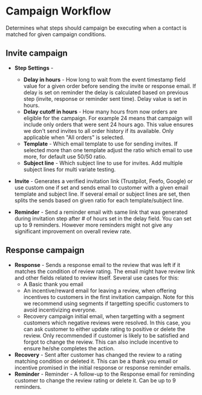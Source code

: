 # Campaign Workflow

Determines what steps should campaign be executing when a contact is matched for given campaign conditions.

## Invite campaign

* **Step Settings** -
    * __Delay in hours__ - How long to wait from the event timestamp field value for a given order before sending the invite or response email. If delay is set on reminder the delay is calculated based on previous step (invite, response or reminder sent time). Delay value is set in hours.
    * __Delay cutoff in hours__ - How many hours from now orders are eligible for the campaign. For example 24 means that campaign will include only orders that were sent 24 hours ago. This value ensures we don't send invites to all order history if its available. Only applicable when "All orders" is selected.
    * __Template__ - Which email template to use for sending invites. If selected more than one template adjust the ratio which email to use more, for default use 50/50 ratio.
    * __Subject line__ - Which subject line to use for invites. Add multiple subject lines for multi variate testing.

* **Invite** - Generates a verified invitation link (Trustpilot, Feefo, Google) or use custom one if set and sends email to customer with a given email template and subject line. If several email or subject lines are set, then splits the sends based on given ratio for each template/subject line.

* **Reminder** - Send a reminder email with same link that was generated during invitation step after # of hours set in the delay field. You can set up to 9 reminders. However more reminders might not give any significant improvement on overall review rate.

## Response campaign

* **Response** - Sends a response email to the review that was left if it matches the condition of review rating. The email might have review link and other fields related to review itself. Several use cases for this:
    * A Basic thank you email
    * An incentive/reward email for leaving a review, when offering incentives to customers in the first invitation campaign. Note for this we recommend using segments if targetting specific customers to avoid incentivizing everyone.
    * Recovery campaign initial email, when targetting with a segment customers which negative reviews were resolved. In this case, you can ask customer to either update rating to positive or delete the review. Only recommended if customer is likely to be satisfied and forgot to change the review. This can also include incentive to ensure he/she completes the action.
* **Recovery** - Sent after customer has changed the review to a rating matching condition or deleted it. This can be a thank you email or incentive promised in the initial response or response reminder emails.
* **Reminder** - Reminder - A follow-up to the Response email for reminding customer to change the review rating or delete it. Can be up to 9 reminders.